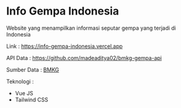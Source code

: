 # Info Gempa Indonesia

<p>Website yang menampilkan informasi seputar gempa yang terjadi di Indonesia</p>
<p>Link : <a href="https://info-gempa-indonesia.vercel.app">https://info-gempa-indonesia.vercel.app</a></p>
<p>API Data : <a href="https://github.com/madeaditya02/bmkg-gempa-api">https://github.com/madeaditya02/bmkg-gempa-api</a></p>
<p>Sumber Data : <a href="https://data.bmkg.go.id/gempabumi">BMKG</a></p>
<p>Teknologi :</p>
<ul>
	<li>Vue JS</li>
	<li>Tailwind CSS</li>
</ul>